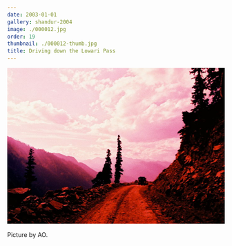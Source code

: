 ```yaml
---
date: 2003-01-01
gallery: shandur-2004
image: ./000012.jpg
order: 19
thumbnail: ./000012-thumb.jpg
title: Driving down the Lowari Pass
---
```


![Driving down the Lowari Pass](./000012.jpg)

Picture by AO.